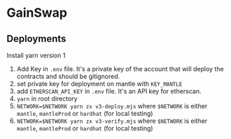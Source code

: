 # GainSwap


## Deployments

Install yarn version 1

1. Add Key in `.env` file. It's a private key of the account that will deploy the contracts and should be gitignored.
2. set private key for deployment on mantle with `KEY_MANTLE`
3. add `ETHERSCAN_API_KEY` in `.env` file. It's an API key for etherscan.
4. `yarn` in root directory
5. `NETWORK=$NETWORK yarn zx v3-deploy.mjs` where `$NETWORK` is either `mantle`, `mantleProd` or `hardhat` (for local testing)
6. `NETWORK=$NETWORK yarn zx v3-verify.mjs` where `$NETWORK` is either `mantle`, `mantleProd` or `hardhat` (for local testing)